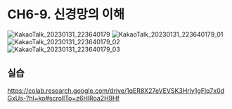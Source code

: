 CH6-9. 신경망의 이해
===
![KakaoTalk_20230131_223640179](https://user-images.githubusercontent.com/101803521/215776006-01a0bf87-a4a9-4c28-9e6e-efd70fa380b5.jpg)
![KakaoTalk_20230131_223640179_01](https://user-images.githubusercontent.com/101803521/215776025-f9986abd-b614-4caf-87c1-f6f007c11c41.jpg)
![KakaoTalk_20230131_223640179_02](https://user-images.githubusercontent.com/101803521/215776038-6ca37ff3-4c12-45d4-af2b-9f7e30014315.jpg)
![KakaoTalk_20230131_223640179_03](https://user-images.githubusercontent.com/101803521/215776053-ebe4877f-0950-493b-b90c-f2e96f1bc978.jpg)

실습
---
https://colab.research.google.com/drive/1qER8X27eVEVSK3Hrly1gFlq7x0dGxUs-?hl=ko#scrollTo=z6HlRoa2H9Hf
